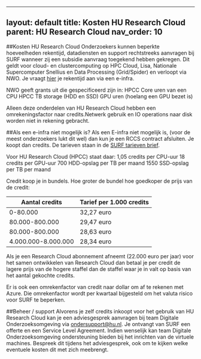 
---
layout: default
title: Kosten HU Research Cloud
parent: HU Research Cloud
nav_order: 10
---

##Kosten HU Research Cloud
Onderzoekers kunnen beperkte hoeveelheden rekentijd, datadiensten en support rechtstreeks aanvragen bij SURF wanneer zij een subsidie aanvraag toegekend hebben gekregen. Dit geldt voor cloud- en clustercomputing op HPC Cloud, Lisa, Nationale Supercomputer Snellius en Data Processing (Grid/Spider) en verloopt via NWO. Je vraagt [hier](https://servicedesk.surfsara.nl/jira/plugins/servlet/samlsso?redirectTo=%2Fservicedesk%2Fcustomer%2Fportal%2F1) je rekentijd aan via een e-infra. 


NWO geeft grants uit die gespecificeerd zijn in:
HPCC Core uren van een CPU
HPCC TB storage (HDD en SSD) 
GPU uren (hoelang een GPU bezet is)

Alleen deze onderdelen van HU Research Cloud hebben een omrekeningsfactor naar credits.Netwerk gebruik en IO operations naar disk worden niet in rekening gebracht.


##Als een e-infra niet mogelijk is?
Als een E-infra niet mogelijk is, (voor de meest onderzoekers lukt dit wel) dan kun je een RCCS contract afsluiten. Je koopt dan credits. De tarieven staan in de [SURF tarieven brief](
https://www.surf.nl/files/2021-09/surf-diensten-en-tarieven-2022_versie-aug-2021-v3.pdf). 

Voor HU Research Cloud (HPCC) staat daar:
1,05 credits per CPU-uur 
18 credits per GPU-uur 
700 HDD-opslag per TB per maand
1550 SSD-opslag per TB per maand
 
Credit koop je in bundels. Hoe groter de bundel hoe goedkoper de prijs van de credit:

| Aantal credits      | Tarief per 1.000 credits |
| ----------- | ----------- |
| 0-80.000             | 32,27 euro |
| 80.000-800.000       | 29,47 euro |
| 80.000-800.000       | 28,63 euro |
| 4.000.000-8.000.000  | 28,34 euro |

 
 
Als je een Research Cloud abonnement afneemt (22.000 euro per jaar) voor het samen ontwikkelen van Research Cloud dan betaal je per credit de lagere prijs van de hogere staffel dan de staffel waar je in valt op basis van het aantal gekochte credits. 

Er is ook een omrekenfactor van credit naar dollar om af te rekenen met Azure. Die omrekenfactor wordt per kwartaal bijgesteld om het valuta risico voor SURF te beperken.


##Beheer / support
Alvorens je zelf credits inkoopt voor het gebruik van HU Research Cloud kan je een adviesgesprek aanvragen bij team Digitale Onderzoeksomgeving via [ondersupport@hu.nl](mailto:onderzoeksupport@hu.nl). 
Je ontvangt van SURF een offerte en een Service Level Agreement. Indien wenselijk kan team Digitale Onderzoeksomgeving ondersteuning bieden bij het inrichten van de virtuele machines. Bespreek dit tijdens het adviesgesprek, ook om te kijken welke eventuele kosten dit met zich meebrengt. 
